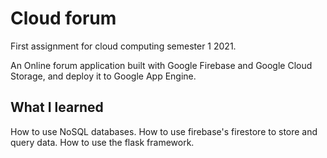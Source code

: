 # Cloud forum
First assignment for cloud computing semester 1 2021.

An Online forum application built with Google Firebase and Google Cloud Storage, and deploy it to Google App Engine.

## What I learned
How to use NoSQL databases.
How to use firebase's firestore to store and query data.
How to use the flask framework.
